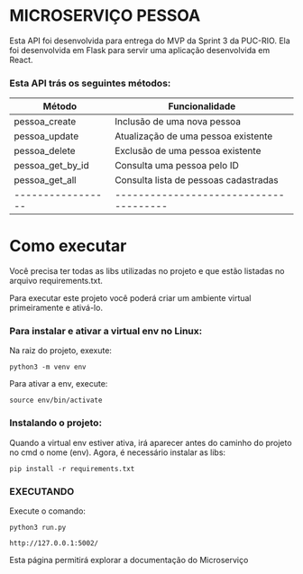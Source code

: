 # MICROSERVIÇO PESSOA

Esta API foi desenvolvida para entrega do MVP da Sprint 3 da PUC-RIO. Ela foi desenvolvida em Flask para servir uma aplicação
desenvolvida em React.

### Esta API trás os seguintes métodos:

| Método            | Funcionalidade                         |
| ----------------- | -------------------------------------- |
| pessoa_create     | Inclusão de uma nova pessoa            |
| pessoa_update     | Atualização de uma pessoa existente    |
| pessoa_delete     | Exclusão de uma pessoa existente       |
| pessoa_get_by_id  | Consulta uma pessoa pelo ID            |
| pessoa_get_all    | Consulta lista de pessoas cadastradas  |
| ----------------- | -------------------------------------- |

# Como executar

Você precisa ter todas as libs utilizadas no projeto e que estão listadas no arquivo requirements.txt.

Para executar este projeto você poderá criar um ambiente virtual primeiramente e ativá-lo.

### Para instalar e ativar a virtual env no Linux:

Na raiz do projeto, exexute:

```
python3 -m venv env
```

Para ativar a env, execute:

```
source env/bin/activate
```

### Instalando o projeto:

Quando a virtual env estiver ativa, irá aparecer antes do caminho do projeto no cmd o nome (env). Agora, é necessário instalar as libs:

```
pip install -r requirements.txt
```

### EXECUTANDO

Execute o comando:

```
python3 run.py
```

```
http://127.0.0.1:5002/
```

Esta página permitirá explorar a documentação do Microserviço
